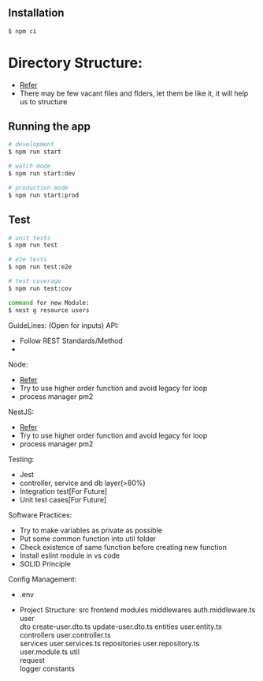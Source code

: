 ## Installation
```bash
$ npm ci
```

# Directory Structure: 
* [Refer](https://medium.com/the-crowdlinker-chroniclebest-way-to-structure-your-directory-code-nestjs-a06c7a641401)
* There may be few vacant files and flders, let them be like it, it will help us to structure


## Running the app

```bash
# development
$ npm run start

# watch mode
$ npm run start:dev

# production mode
$ npm run start:prod
```

## Test

```bash
# unit tests
$ npm run test

# e2e tests
$ npm run test:e2e

# test coverage
$ npm run test:cov
```

```bash
command for new Module:
$ nest g resource users
```  

GuideLines: (Open for inputs)
API:
* Follow REST Standards/Method
* 

Node:
* [Refer](https://www.tatvasoft.com/blog/node-js-best-practices)
* Try to use higher order function and avoid legacy for loop
* process manager pm2

NestJS:
* [Refer](https://wanago.io/2020/06/08/api-nestjs-serializing-response-interceptors/)
* Try to use higher order function and avoid legacy for loop
* process manager pm2

Testing:
* Jest
* controller, service and db layer(>80%)
* Integration test[For Future]
* Unit test cases[For Future]

Software Practices:
* Try to make variables as private as possible
* Put some common function into util folder
* Check existence of same function before creating new function
* Install eslint module in vs code
* SOLID Principle

Config Management:
* .env

* Project Structure:
    src
        frontend
        modules
            middlewares
                auth.middleware.ts
            user            
                dto
                    create-user.dto.ts
                    update-user.dto.ts
                entities
                    user.entity.ts
                controllers
                    user.controller.ts                
                services
                    user.services.ts
                repositories
                    user.repository.ts         
                user.module.ts
            util            
                request                
                logger
                constants